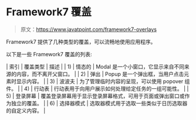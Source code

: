 # Framework7 覆盖

> 原文：<https://www.javatpoint.com/framework7-overlays>

Framework7 提供了几种类型的覆盖，可以流畅地使用应用程序。

以下是一些 Framework7 覆盖的列表:

| 索引 | 覆盖类型 | 描述 |
| 1) | 情态的 | Modal 是一个小窗口，它显示来自不同来源的内容，而不离开父窗口。 |
| 2) | 弹出 | Popup 是一个弹出框，当用户点击元素时显示内容。 |
| 3) | 波波夫 | 为了管理临时内容的呈现，可以使用 popover 组件。 |
| 4) | 行动表 | 行动表用于向用户展示如何处理给定任务的一组可能性。 |
| 5) | 登录屏幕 | 覆盖登录屏幕用于显示登录屏幕格式，可用于页面或弹出窗口或作为独立的覆盖。 |
| 6) | 选择器模式 | 选取器模式用于选取一些类似于日历选取器的自定义内容。 |